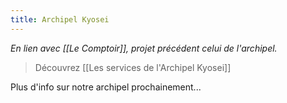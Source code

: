 ```yaml
---
title: Archipel Kyosei
---
```

*En lien avec [[Le Comptoir]], projet précédent celui de l'archipel.*

> Découvrez [[Les services de l'Archipel Kyosei]]

Plus d'info sur notre archipel prochainement...

